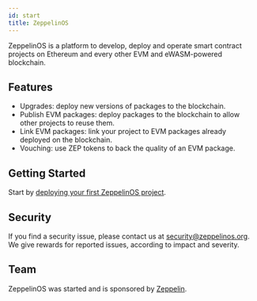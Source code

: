 ```yaml
---
id: start
title: ZeppelinOS
---
```


ZeppelinOS is a platform to develop, deploy and operate smart contract projects
on Ethereum and every other EVM and eWASM-powered blockchain.

## Features

* Upgrades: deploy new versions of packages to the blockchain.
* Publish EVM packages: deploy packages to the blockchain to allow other
  projects to reuse them.
* Link EVM packages: link your project to EVM packages already deployed on the
  blockchain.
* Vouching: use ZEP tokens to back the quality of an EVM package.

## Getting Started

Start by [deploying your first ZeppelinOS project](deploying.md).

## Security

If you find a security issue, please contact us at security@zeppelinos.org. We
give rewards for reported issues, according to impact and severity.

## Team

ZeppelinOS was started and is sponsored by [Zeppelin](https://zeppelin.solutions/).
